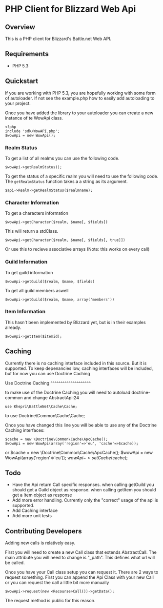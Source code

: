 PHP Client for Blizzard Web Api
===============================

Overview
--------
This is a PHP client for Blizzard's Battle.net Web API.

Requirements
------------
* PHP 5.3

Quickstart
----------
If you are working with PHP 5.3, you are hopefully working with some form of autoloader.
If not see the example.php how to easily add autoloading to your project.

Once you have added the library to your autoloader you can create a new instance 
of te WowApi class.

	<?php
	include 'sdk/WowAPI.php';
	$wowApi = new WowApi();

### Realm Status
To get a list of all realms you can use the following code.

	$wowApi->getRealmStatus();
To get the status of a specific realm you will need to use the following code.
The `getRealmStatus` function takes a a string as its argument. 

	$api->Realm->getRealmStatus($realmname);
	
### Character Information
To get a characters information

	$wowApi->getCharacter($realm, $name[, $fields])
This will return a stdClass. 

	$wowApi->getCharacter($realm, $name[, $fields[, true]])
Or use this to recieve associative arrays
(Note: this works on every call)

### Guild Information
To get guild information
	
	$wowApi->getGuild($realm, $name, $fields)
To get all guild members aswell

	$wowApi->getGuild($realm, $name, array('members'))

### Item Information
This hasn't been implemented by Blizzard yet, but is in their examples already.

	$wowApi->getItem($itemid);

Caching
-------

Currently there is no caching interface included in this source. But it is supported.
To keep depenancies low, caching interfaces will be included, but for now you can use Doctrine Caching

Use Doctrine Caching
^^^^^^^^^^^^^^^^^^^^

to make use of the Doctrine Caching you will need to autoload doctrine-common
and change AbstractApi:24

	use Khepri\BattleNet\Cache\Cache;
to
	use Doctrine\Common\Cache\Cache;
	
Once you have changed this line you will be able to use any of the Doctrine Caching interfaces:

	$cache = new \Doctrine\Common\Cache\ApcCache();
	$wowApi = new WowApi(array('region'=>'eu', 'cache'=>$cache));
or
	$cache = new \Doctrine\Common\Cache\ApcCache();
	$wowApi = new WowApi(array('region'=>'eu'));
	$wowApi->setCache($cache);	

Todo
----
- Have the Api return Call specific responses. 
when calling getGuild you should get a Guild object as response.
when calling getItem you should get a Item object as response
- Add more error handling.
Currently only the "correct" usage of the api is supported.
- Add Caching interface
- Add more unit tests

Contributing Developers
-----------------------

Adding new calls is relatively easy.

First you will need to create a new <Resource>Call class that extends AbstractCall.
The main attribute you will need to change is "_path". This defines what url will be called.

Once you have your Call class setup you can request it.
There are 2 ways to request something.
First you can append the <Game>Api Class with your new <Resource>Call 
or you can request the call a little bit more manually

	$wowApi->request(new <Recourse>Call())->getData();
The request method is public for this reason.   